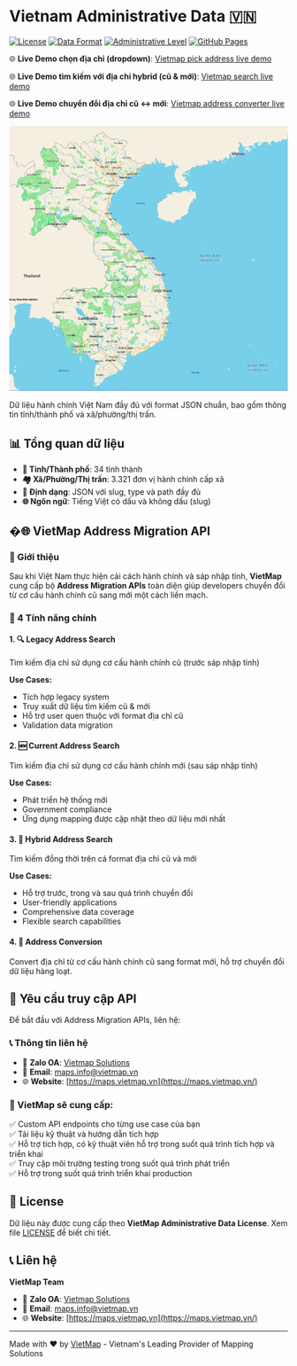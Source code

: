 # Vietnam Administrative Data 🇻🇳

[![License](https://img.shields.io/badge/License-VietMap-blue.svg)](LICENSE)
[![Data Format](https://img.shields.io/badge/Format-JSON-green.svg)](.)
[![Administrative Level](https://img.shields.io/badge/Level-Province%2FWard-orange.svg)](.)
[![GitHub Pages](https://img.shields.io/badge/Demo-GitHub%20Pages-brightgreen.svg)](https://vietmap-company.github.io/vietnam_administrative_address/)

🌐 **Live Demo chọn địa chỉ (dropdown)**: [Vietmap pick address live demo](https://vietmap-company.github.io/vietnam_administrative_address/)

🌐 **Live Demo tìm kiếm với địa chỉ hybrid (cũ & mới)**: [Vietmap search live demo](https://dev.fastmap.vn/staging/)

🌐 **Live Demo chuyển đổi địa chỉ cũ <-> mới**: [Vietmap address converter live demo](https://tools.vietmap.vn/staging/convert-address)

![Preview](./images/new_boundary.png)



Dữ liệu hành chính Việt Nam đầy đủ với format JSON chuẩn, bao gồm thông tin tỉnh/thành phố và xã/phường/thị trấn.

## 📊 Tổng quan dữ liệu

- **📍 Tỉnh/Thành phố**: 34 tỉnh thành
- **🏘️ Xã/Phường/Thị trấn**: 3.321 đơn vị hành chính cấp xã
- **🔄 Định dạng**: JSON với slug, type và path đầy đủ
- **🌐 Ngôn ngữ**: Tiếng Việt có dấu và không dấu (slug)

## �🌐 VietMap Address Migration API

### 🚀 Giới thiệu

Sau khi Việt Nam thực hiện cải cách hành chính và sáp nhập tỉnh, **VietMap** cung cấp bộ **Address Migration APIs** toàn diện giúp developers chuyển đổi từ cơ cấu hành chính cũ sang mới một cách liền mạch.

### 🎯 4 Tính năng chính

#### 1. 🔍 Legacy Address Search
Tìm kiếm địa chỉ sử dụng cơ cấu hành chính cũ (trước sáp nhập tỉnh)

**Use Cases:**
- Tích hợp legacy system
- Truy xuất dữ liệu tìm kiếm cũ & mới
- Hỗ trợ user quen thuộc với format địa chỉ cũ
- Validation data migration

#### 2. 🆕 Current Address Search  
Tìm kiếm địa chỉ sử dụng cơ cấu hành chính mới (sau sáp nhập tỉnh)

**Use Cases:**
- Phát triển hệ thống mới
- Government compliance
- Ứng dụng mapping được cập nhật theo dữ liệu mới nhất

#### 3. 🔄 Hybrid Address Search
Tìm kiếm đồng thời trên cả format địa chỉ cũ và mới

**Use Cases:**
- Hỗ trợ trước, trong và sau quá trình chuyển đổi
- User-friendly applications
- Comprehensive data coverage
- Flexible search capabilities

#### 4. 🔀 Address Conversion
Convert địa chỉ từ cơ cấu hành chính cũ sang format mới, hỗ trợ chuyển đổi dữ liệu hàng loạt.


## 🔑 Yêu cầu truy cập API

Để bắt đầu với Address Migration APIs, liên hệ:

### 📞 Thông tin liên hệ

- 💬 **Zalo OA**: [Vietmap Solutions](https://zalo.me/vietmapmapsapi)
- 📧 **Email**: [maps.info@vietmap.vn](mailto:maps.info@vietmap.vn)  
- 🌐 **Website**: [https://maps.vietmap.vn](https://maps.vietmap.vn/)

### 🎁 VietMap sẽ cung cấp:

✅ Custom API endpoints cho từng use case của bạn  
✅ Tải liệu kỹ thuật và hướng dẫn tích hợp  
✅ Hỗ trợ tích hợp, có kỹ thuật viên hỗ trợ trong suốt quá trình tích hợp và triển khai  
✅ Truy cập môi trường testing trong suốt quá trình phát triển</br>
✅ Hỗ trợ trong suốt quá trình triển khai production

## 📄 License

Dữ liệu này được cung cấp theo **VietMap Administrative Data License**. Xem file [LICENSE](LICENSE) để biết chi tiết.

## 📞 Liên hệ

**VietMap Team**
- 💬 **Zalo OA**: [Vietmap Solutions](https://zalo.me/vietmapmapsapi)
- 📧 **Email**: [maps.info@vietmap.vn](mailto:maps.info@vietmap.vn)
- 🌐 **Website**: [https://maps.vietmap.vn](https://maps.vietmap.vn/)

---

Made with ❤️ by [VietMap](https://www.vietmap.vn/) - Vietnam's Leading Provider of Mapping Solutions
